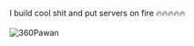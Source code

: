 I build cool shit and put servers on fire 🔥🔥🔥🔥🔥
<br/>
<br/>
![360Pawan](https://media2.giphy.com/media/yr7n0u3qzO9nG/giphy.gif?cid=ecf05e47fmyfizqpiba4f8720132bc0ru7byzz2vpchb33e3&ep=v1_gifs_search&rid=giphy.gif&ct=g)

